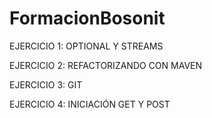 # FormacionBosonit

EJERCICIO 1: OPTIONAL Y STREAMS

EJERCICIO 2: REFACTORIZANDO CON MAVEN

EJERCICIO 3: GIT

EJERCICIO 4: INICIACIÓN GET Y POST
